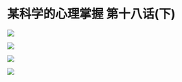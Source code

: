 # 某科学的心理掌握 第十八话(下)

![](https://cnindex.github.io/Mental-Out/images/18/5.jpg)

![](https://cnindex.github.io/Mental-Out/images/18/6.jpg)

![](https://cnindex.github.io/Mental-Out/images/18/7.jpg)

![](https://cnindex.github.io/Mental-Out/images/18/8.jpg)
